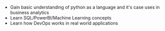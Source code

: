 - Gain basic understanding of python as a language and it's case uses in business analytics
- Learn SQL/PowerBI/Machine Learning concepts
- Learn how DevOps works in real world applications
